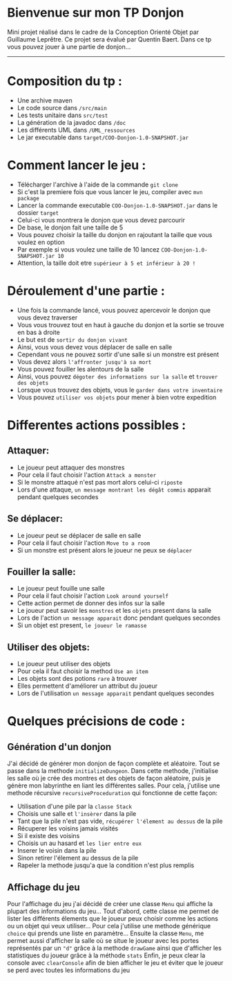 Bienvenue sur mon TP Donjon
=================

Mini projet réalisé dans le cadre de la Conception Orienté Objet par Guillaume Leprêtre. Ce projet sera évalué par Quentin Baert.
Dans ce tp vous pouvez jouer à une partie de donjon...

----------

# Composition du tp :

- Une archive maven
- Le code source dans `/src/main`
- Les tests unitaire dans `src/test`
- La génération de la javadoc dans `/doc`
- Les différents UML dans `/UML_ressources`
- Le jar executable dans `target/COO-Donjon-1.0-SNAPSHOT.jar`

# Comment lancer le jeu :

- Télécharger l'archive à l'aide de la commande `git clone`
- Si c'est la premiere fois que vous lancer le jeu, compiler avec `mvn package`
- Lancer la commande executable `COO-Donjon-1.0-SNAPSHOT.jar` dans le dossier `target`
- Celui-ci vous montrera le donjon que vous devez parcourir
- De base, le donjon fait une taille de 5
- Vous pouvez choisir la taille du donjon en rajoutant la taille que vous voulez en option
- Par exemple si vous voulez une taille de 10 lancez `COO-Donjon-1.0-SNAPSHOT.jar 10`
- Attention, la taille doit etre `supérieur à 5 et inférieur à 20 !`

# Déroulement d'une partie :

- Une fois la commande lancé, vous pouvez apercevoir le donjon que vous devez traverser
- Vous vous trouvez tout en haut à gauche du donjon et la sortie se trouve en bas à droite
- Le but est de `sortir du donjon vivant`
- Ainsi, vous vous devez vous déplacer de salle en salle
- Cependant vous ne pouvez sortir d'une salle si un monstre est présent
- Vous devez alors `l'affronter jusqu'à sa mort`
- Vous pouvez fouiller les alentours de la salle 
- Ainsi, vous pouvez `dégoter des informations sur la salle` et `trouver des objets`
- Lorsque vous trouvez des objets, vous le `garder dans votre inventaire`
- Vous pouvez `utiliser vos objets` pour mener à bien votre expedition


# Differentes actions possibles :

## Attaquer:
- Le joueur peut attaquer des monstres
- Pour cela il faut choisir l'action `Attack a monster`
- Si le monstre attaqué n'est pas mort alors celui-ci `riposte`
- Lors d'une attaque, `un message montrant les dégât commis` apparait pendant quelques secondes

## Se déplacer:
- Le joueur peut se déplacer de salle en salle
- Pour cela il faut choisir l'action `Move to a room`
- Si un monstre est présent alors le joueur ne peux se `déplacer`

## Fouiller la salle:
- Le joueur peut fouille une salle
- Pour cela il faut choisir l'action `Look around yourself`
- Cette action permet de donner des infos sur la salle
- Le joueur peut savoir les `monstres` et les `objets` present dans la salle
- Lors de l'action `un message apparait` donc pendant quelques secondes
- Si un objet est present, `le joueur le ramasse`

## Utiliser des objets:
- Le joueur peut utiliser des objets
- Pour cela il faut choisir la method `Use an item`
- Les objets sont des potions `rare` à trouver
- Elles permettent d'améliorer un attribut du joueur
- Lors de l'utilisation `un message apparait` pendant quelques secondes



# Quelques précisions de code :

## Génération d'un donjon

J'ai décidé de générer mon donjon de façon complète et aléatoire. Tout se passe dans la methode `initializeDungeon`. Dans cette methode, j'initialise les salle où je crée des montres et des objets de façon aléatoire, puis je génère mon labyrinthe en liant les différentes salles. Pour cela, j'utilise une methode récursive `recursiveProceduration` qui fonctionne de cette façon:

- Utilisation d'une pile par la `classe Stack`
- Choisis une salle et `l'insèrer` dans la pile
- Tant que la pile n'est pas vide, `récupérer l'élement au dessus` de la pile
- Récuperer les voisins jamais visités
- Si il existe des voisins
- Choisis un au hasard et `les lier entre eux`
- Inserer le voisin dans la pile
- Sinon retirer l'élement au dessus de la pile
- Rapeler la methode jusqu'a que la condition n'est plus remplis


## Affichage du jeu

Pour l'affichage du jeu j'ai décidé de créer une classe `Menu` qui affiche la plupart des informations du jeu...
Tout d'abord, cette classe me permet de lister les différents élements que le joueur peux choisir comme les actions ou un objet qui veux utiliser...
Pour cela j'utilise une methode générique `choice` qui prends une liste<T> en paramètre...
Ensuite la classe `Menu`, me permet aussi d'afficher la salle où se situe le joueur avec les portes représentés par un `"d"` grâce à la methode `drawGame` ainsi que d'afficher les statistiques du joueur grâce à la méthode `stats`
Enfin, je peux clear la console avec `clearConsole` afin de bien afficher le jeu et éviter que le joueur se perd avec toutes les informations du jeu